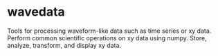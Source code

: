 # wavedata

Tools for processing waveform-like data such as time series or xy data.
Perform common scientific operations on xy data using numpy.
Store, analyze, transform, and display xy data.
